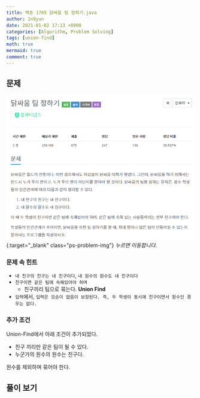 ```yaml
---
title: 백준 1765 닭싸움 팀 정하기.java
author: 1n9yun
date: 2021-01-02 17:13 +0900
categories: [Algorithm, Problem Solving]
tags: [union-find]
math: true
mermaid: true
comment: true
---
```


## 문제
[![문제](/assets/img/posts/algorithm/problem-solving/boj1765/problem.png)](https://www.acmicpc.net/problem/1765){:target="_blank" class="ps-problem-img"}
_누르면 이동합니다._

### 문제 속 힌트
* `내 친구의 친구는 내 친구이다`, `내 원수의 원수도 내 친구이다`
* `친구이면 같은 팀에 속해있어야 하며`
    * 친구끼리 팀으로 묶는다. **Union Find**
* `입력`에서, `입력은 모순이 없음이 보장된다. 즉, 두 학생이 동시에 친구이면서 원수인 경우는 없다.`

### 추가 조건
Union-Find에서 아래 조건이 추가되었다.

* 친구 끼리만 같은 팀이 될 수 있다.
* 누군가의 원수의 원수는 친구다.

원수를 제외하며 묶어야 한다.

<div class="collapsible-header" markdown="1">

## 풀이 보기

</div>
<div class="collapsible-body" markdown="1" style="display: none">

### 설명
`원수의 원수는 친구다.`만 해결하면 쉽다.  

어떤 사람과 원수인 관계는 그 **반대로도 적용**되어야 한다.  

예제에서,
* (1, 4)는 원수
* (3, 5)는 친구
* (4, 6)은 친구
* (1, 2)는 원수

일단 **친구 관계는 바로 묶어줘도 상관없다.**  

하나씩 그려보자.

![1](/assets/img/posts/algorithm/problem-solving/boj1765/1.png)
이 상태에서,

![2](/assets/img/posts/algorithm/problem-solving/boj1765/2.png)
(1, 4) 원수 관계
{:.figcaption}

![3](/assets/img/posts/algorithm/problem-solving/boj1765/3.png)
(1, 2) 원수 관계를 추가
{:.figcaption}

마지막 그림을 보면 2와 4는 **같은 원수를 공유**하고 있다.  
따라서 2와 4는 친구다!

![4](/assets/img/posts/algorithm/problem-solving/boj1765/4.png)

#### 결론
* 친구 관계는 바로 묶어준다.
* 원수인 경우 원수 관계로 추가
    * A - B 원수에서, 누군가 이미 A와 원수라면 누군가와 B는 친구다.
    * 그 반대로도 친구다. 묶자.

#### 코드

```java
import java.util.HashSet;
import java.util.Scanner;
import java.util.Set;

public class Main {
    static int[] friendSet;
    static int ans;

    public static void main(String[] args) {
        Scanner sc = new Scanner(System.in);

        int n = sc.nextInt();
        int m = sc.nextInt();
        friendSet = new int[n+1];
        for(int i=1;i<=n;i++) friendSet[i] = i;
        ans = n;

        int[] enemy = new int[n+1];
        for(int i=0;i<m;i++){
            char type = sc.next().charAt(0);
            int n1 = sc.nextInt();
            int n2 = sc.nextInt();

            if(type == 'E'){
//                원수인 경우. 원수에 추가하고 다른 원수랑 친구맺어주기
                if(enemy[n1] == 0) enemy[n1] = n2;
                else{
//                    enemy[n1], n2 유니온
                    union(enemy[n1], n2);
                }
                if(enemy[n2] == 0) enemy[n2] = n1;
                else{
//                    enemy[n2], n1 유니온
                    union(enemy[n2], n1);
                }
            }else{
//                친구인 경우. 그냥 union
                union(n1, n2);
            }
        }
        System.out.println(ans);
    }

    static int find(int idx){
        if(friendSet[idx] == idx) return idx;
        return friendSet[idx] = find(friendSet[idx]);
    }

    static void union(int p1, int p2){
        p1 = find(p1);
        p2 = find(p2);

        if(p1 != p2) {
            friendSet[p2] = p1;
            ans--;
        }
    }
}
```
</div>